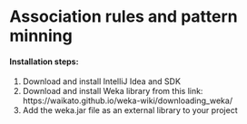 <h1> Association rules and pattern minning</h1>

<h4> Installation steps:</h4>
<ol>
  <li>Download and install IntelliJ Idea and SDK</li> 
  <li>Download and install Weka library from this link: https://waikato.github.io/weka-wiki/downloading_weka/</li>
  <li>Add the weka.jar file as an external library to your project</li>
</ol>
